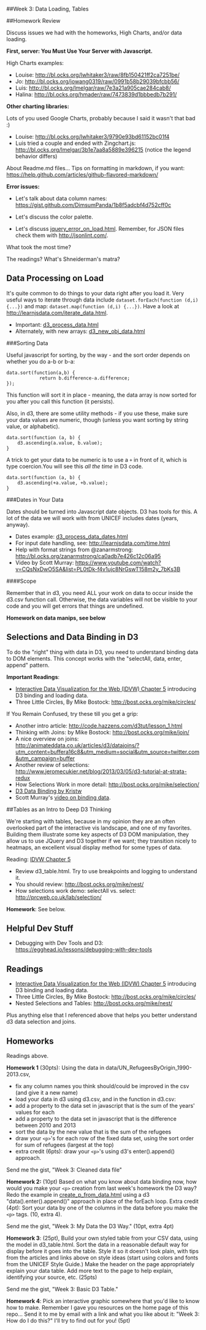 ##Week 3: Data Loading, Tables


##Homework Review

Discuss issues we had with the homeworks, High Charts, and/or data loading.

**First, server: You Must Use Your Server with Javascript.**

High Charts examples:

* Louise: http://bl.ocks.org/lwhitaker3/raw/8fb150421ff2ca7251be/
* Jo: http://bl.ocks.org/jowang0319/raw/0991b58b29039bfcbb56/
* Luis: http://bl.ocks.org/lmelgar/raw/7e3a21a905cae284cab8/
* Halina: http://bl.ocks.org/hmader/raw/7473839d1bbbedb7b291/

**Other charting libraries:**

Lots of you used Google Charts, probably because I said it wasn't that bad :)

* Louise: http://bl.ocks.org/lwhitaker3/9790e93bd61152bc01f4
* Luis tried a couple and ended with Zingchart.js: http://bl.ocks.org/lmelgar/3b1e7aa8a5889e396215 (notice the legend behavior differs)


About Readme.md files...  Tips on formatting in markdown, if you want: https://help.github.com/articles/github-flavored-markdown/

**Error issues:**

* Let's talk about data column names:
https://gist.github.com/DimsumPanda/1b8f5adcbf4d752cff0c

* Let's discuss the color palette.

* Let's discuss [jquery_error_on_load.html](jquery_error_on_load.html).
Remember, for JSON files check them with http://jsonlint.com/.


What took the most time?

The readings? What's Shneiderman's matra?


## Data Processing on Load

It's quite common to do things to your data right after you load it. Very useful ways to iterate through data include `dataset.forEach(function (d,i) {...})` and map: `dataset.map(function (d,i) {...})`.  Have a look at http://learnjsdata.com/iterate_data.html.

* Important: [d3_process_data.html](d3_process_data.html)
* Alternately, with new arrays: [d3_new_obj_data.html](d3_new_obj_data.html)


###Sorting Data

Useful javascript for sorting, by the way - and the sort order depends on whether you do a-b or b-a:

````
data.sort(function(a,b) {
            return b.difference-a.difference;
});
````

This function will sort it in place - meaning, the data array is now sorted for you after you call this function (it persists).

Also, in d3, there are some utility methods - if you use these, make sure your data values are numeric, though (unless you want sorting by string value, or alphabetic).

````
data.sort(function (a, b) {
    d3.ascending(a.value, b.value);
}
````

A trick to get your data to be numeric is to use a `+` in front of it, which is type coercion.You will see this *all the time* in D3 code.

````
data.sort(function (a, b) {
    d3.ascending(+a.value, +b.value);
}
````

###Dates in Your Data

Dates should be turned into Javascript date objects.  D3 has tools for this. A lot of the data we will work with from UNICEF includes dates (years, anyway).

* Dates example: [d3_process_data_dates.html](d3_process_data_dates.html)
* For input date handling, see: http://learnjsdata.com/time.html
* Help with format strings from @zanarmstrong: http://bl.ocks.org/zanarmstrong/ca0adb7e426c12c06a95
* Video by Scott Murray: https://www.youtube.com/watch?v=CQsNxDwO5SA&list=PL0tDk-f4v1ujc8NrGswT158m2y_7bKs3B


####Scope

Remember that in d3, you need ALL your work on data to occur inside the d3.csv function call.  Otherwise, the data variables will not be visible to your code and you will get errors that things are undefined.

**Homework on data manips, see below**


## Selections and Data Binding in D3

To do the "right" thing with data in D3, you need to understand binding data to DOM elements.  This concept works with the "selectAll, data, enter, append" pattern.

**Important Readings**:

* [Interactive Data Visualization for the Web (IDVW) Chapter 5](http://chimera.labs.oreilly.com/books/1230000000345/ch05.html) introducing D3 binding and loading data.
* Three Little Circles, By Mike Bostock: http://bost.ocks.org/mike/circles/

If You Remain Confused, try these till you get a grip:


* Another intro article: http://code.hazzens.com/d3tut/lesson_1.html
* Thinking with Joins: by Mike Bostock: http://bost.ocks.org/mike/join/
* A nice overview on joins: http://animateddata.co.uk/articles/d3/datajoins/?utm_content=buffera16c8&utm_medium=social&utm_source=twitter.com&utm_campaign=buffer
* Another review of selections: http://www.jeromecukier.net/blog/2013/03/05/d3-tutorial-at-strata-redux
* How Selections Work in more detail: http://bost.ocks.org/mike/selection/
* [D3 Data Binding by Kristw](http://kristw.github.io/d3-data-binding/?utm_content=buffer4c96b&utm_medium=social&utm_source=twitter.com&utm_campaign=buffer)
* Scott Murray's [video on binding data](https://www.youtube.com/watch?v=XtxfXcFDMaQ&index=2&list=PL0tDk-f4v1ujCTy4xgYIwzky0uFEm7wiY).


##Tables as an Intro to Deep D3 Thinking

We're starting with tables, because in my opinion they are an often overlooked part of the interactive vis landscape, and one of my favorites. Building them illustrate some key aspects of D3 DOM manipulation, they allow us to use JQuery and D3 together if we want; they transition nicely to heatmaps, an excellent visual display method for some types of data.

Reading: [IDVW Chapter 5](http://chimera.labs.oreilly.com/books/1230000000345/ch05.html#_binding_data)


* Review d3_table.html.  Try to use breakpoints and logging to understand it.
* You should review: http://bost.ocks.org/mike/nest/
* How selections work demo: selectAll vs. select: http://prcweb.co.uk/lab/selection/

**Homework**: See below.


## Helpful Dev Stuff

* Debugging with Dev Tools and D3: https://egghead.io/lessons/debugging-with-dev-tools


## Readings

* [Interactive Data Visualization for the Web (IDVW) Chapter 5](http://chimera.labs.oreilly.com/books/1230000000345/ch05.html) introducing D3 binding and loading data.
* Three Little Circles, By Mike Bostock: http://bost.ocks.org/mike/circles/
* Nested Selections and Tables: http://bost.ocks.org/mike/nest/

Plus anything else that I referenced above that helps you better understand d3 data selection and joins.


## Homeworks

Readings above.

**Homework 1** (30pts): Using the data in data/UN_RefugeesByOrigin_1990-2013.csv,

* fix any column names you think should/could be improved in the csv (and give it a new name)
* load your data in d3 using d3.csv, and in the function in d3.csv:
* add a property to the data set in javascript that is the sum of the years' values for each
* add a property to the data set in javascript that is the difference between 2010 and 2013
* sort the data by the new value that is the sum of the refugees
* draw your `<p>`'s for each row of the fixed data set, using the sort order for sum of refugees (largest at the top)
* extra credit (6pts): draw your `<p>`'s using d3's enter().append() approach.

Send me the gist, "Week 3: Cleaned data file"

**Homework 2:** (10pt) Based on what you know about data binding now, how would you make your `<p>` creation from last week's homework the D3 way?  Redo the example in [create_p_from_data.html](../Week2/create_p_from_data.html) using a d3 "data().enter().append()" approach in place of the forEach loop. Extra credit (4pt): Sort your data by one of the columns in the data before you make the `<p>` tags. (10, extra 4).

Send me the gist, "Week 3: My Data the D3 Way." (10pt, extra 4pt)

**Homework 3**: (25pt), Build your own styled table from your CSV data, using the model in d3_table.html. Sort the data in a reasonable default way for display before it goes into the table.  Style it so it doesn't look plain, with tips from the articles and links above on style ideas (start using colors and fonts from the UNICEF Style Guide.) Make the header on the page appropriately explain your data table.  Add more text to the page to help explain, identifying your source, etc. (25pts)

Send me the gist, "Week 3: Basic D3 Table."

**Homework 4**: Pick an interactive graphic somewhere that you'd like to know how to make. Remember I gave you resources on the home page of this repo...  Send it to me by email with a link and what you like about it: "Week 3: How do I do this?"  I'll try to find out for you! (5pt)

